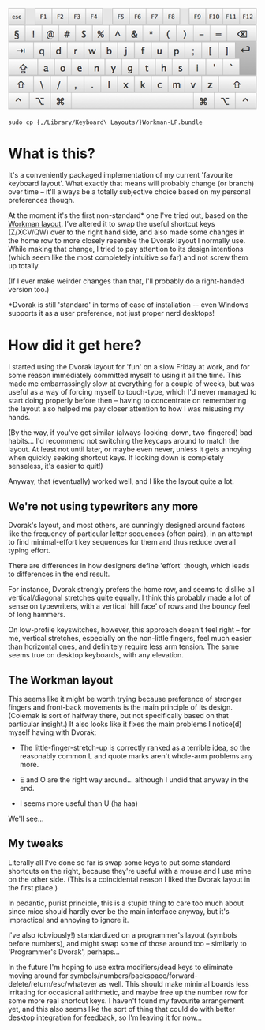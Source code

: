 ![Diagram of the layout](/layout.png)

```
sudo cp {,/Library/Keyboard\ Layouts/}Workman-LP.bundle
```

What is this?
=============

It's a conveniently packaged implementation of my current 'favourite keyboard layout'. What exactly that means will probably change (or branch) over time – it'll always be a totally subjective choice based on my personal preferences though.

At the moment it's the first non-standard* one I've tried out, based on the [Workman layout](http://www.workmanlayout.com/). I've altered it to swap the useful shortcut keys (Z/XCV/QW) over to the right hand side, and also made some changes in the home row to more closely resemble the Dvorak layout I normally use. While making that change, I tried to pay attention to its design intentions (which seem like the most completely intuitive so far) and not screw them up totally.

(If I ever make weirder changes than that, I'll probably do a right-handed version too.)

*Dvorak is still 'standard' in terms of ease of installation -- even Windows supports it as a user preference, not just proper nerd desktops!


How did it get here?
====================

I started using the Dvorak layout for 'fun' on a slow Friday at work, and for some reason immediately committed myself to using it all the time. This made me embarrassingly slow at everything for a couple of weeks, but was useful as a way of forcing myself to touch-type, which I'd never managed to start doing properly before then – having to concentrate on remembering the layout also helped me pay closer attention to how I was misusing my hands.

(By the way, if you've got similar (always-looking-down, two-fingered) bad habits... I'd recommend not switching the keycaps around to match the layout. At least not until later, or maybe even never, unless it gets annoying when quickly seeking shortcut keys. If looking down is completely senseless, it's easier to quit!)

Anyway, that (eventually) worked well, and I like the layout quite a lot.


We're not using typewriters any more
------------------------------------

Dvorak's layout, and most others, are cunningly designed around factors like the frequency of particular letter sequences (often pairs), in an attempt to find minimal-effort key sequences for them and thus reduce overall typing effort.

There are differences in how designers define 'effort' though, which leads to differences in the end result.

For instance, Dvorak strongly prefers the home row, and seems to dislike all vertical/diagonal stretches quite equally. I think this probably made a lot of sense on typewriters, with a vertical 'hill face' of rows and the bouncy feel of long hammers.

On low-profile keyswitches, however, this approach doesn't feel right – for me, vertical stretches, especially on the non-little fingers, feel much easier than horizontal ones, and definitely require less arm tension. The same seems true on desktop keyboards, with any elevation.


The Workman layout
------------------

This seems like it might be worth trying because preference of stronger fingers and front-back movements is the main principle of its design. (Colemak is sort of halfway there, but not specifically based on that particular insight.) It also looks like it fixes the main problems I notice(d) myself having with Dvorak:

- The little-finger-stretch-up is correctly ranked as a terrible idea, so the reasonably common L and quote marks aren't whole-arm problems any more.

- E and O are the right way around... although I undid that anyway in the end.

- I seems more useful than U (ha haa)

We'll see...


My tweaks
---------

Literally all I've done so far is swap some keys to put some standard shortcuts on the right, because they're useful with a mouse and I use mine on the other side. (This is a coincidental reason I liked the Dvorak layout in the first place.)

In pedantic, purist principle, this is a stupid thing to care too much about since mice should hardly ever be the main interface anyway, but it's impractical and annoying to ignore it.

I've also (obviously!) standardized on a programmer's layout (symbols before numbers), and might swap some of those around too – similarly to 'Programmer's Dvorak', perhaps...

In the future I'm hoping to use extra modifiers/dead keys to eliminate moving around for symbols/numbers/backspace/forward-delete/return/esc/whatever as well. This should make minimal boards less irritating for occasional arithmetic, and maybe free up the number row for some more real shortcut keys. I haven't found my favourite arrangement yet, and this also seems like the sort of thing that could do with better desktop integration for feedback, so I'm leaving it for now...
